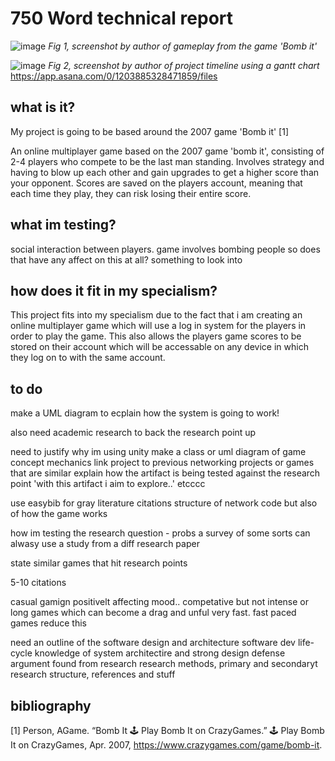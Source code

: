 # 750 Word technical report

![image](https://media.github.falmouth.ac.uk/user/730/files/73b87175-1b5d-4640-ad4c-497f6c79f7d6)
*Fig 1, screenshot by author of gameplay from the game 'Bomb it'*

![image](https://media.github.falmouth.ac.uk/user/730/files/76609670-1d78-410b-a438-7e764d526256)
*Fig 2, screenshot by author of project timeline using a gantt chart*
https://app.asana.com/0/1203885328471859/files

## what is it?

My project is going to be based around the 2007 game 'Bomb it' [1]

An online multiplayer game based on the 2007 game 'bomb it', consisting of 2-4 players who compete to be the last man standing. Involves strategy and having to blow up each other and gain upgrades to get a higher score than your opponent. Scores are saved on the players account, meaning that each time they play, they can risk losing their entire score.

## what im testing?

social interaction between players. game involves bombing people so does that have any affect on this at all? something to look into

## how does it fit in my specialism?

This project fits into my specialism due to the fact that i am creating an online multiplayer game which will use a log in system for the players in order to play the game. This also allows the players game scores to be stored on their account which will be accessable on any device in which they log on to with the same account.


## to do 
make a UML diagram to ecplain how the system is going to work!

also need academic research to back the research point up
 
 
 need to justify why im using unity
 make a class or uml diagram of game concept mechanics
 link project to previous networking projects or games that are similar 
 explain how the artifact is being tested against the research point 
 'with this artifact i aim to explore..' etcccc
 
 use easybib for gray literature citations 
 structure of network code but also of how the game works
 
 how im testing the research question - probs a survey of some sorts
 can alwasy use a study from a diff research paper 
 
 state similar games that hit research points 
 
 5-10 citations 
 
casual gamign positivelt affecting mood.. competative but not intense or long games which can become a drag and unful very fast. fast paced games reduce this 
 
need an outline of the software design and architecture
software dev life-cycle
knowledge of system architectire and strong design 
defense argument found from research
research methods, primary and secondaryt research
structure, references and stuff





## bibliography

[1] Person, AGame. “Bomb It 🕹️ Play Bomb It on CrazyGames.” 🕹️ Play Bomb It on CrazyGames, Apr. 2007, https://www.crazygames.com/game/bomb-it. 

